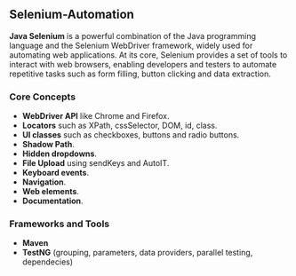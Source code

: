 ## Selenium-Automation

<b>Java Selenium</b> is a powerful combination of the Java programming language and the Selenium WebDriver framework, widely used for automating web applications.
At its core, Selenium provides a set of tools to interact with web browsers, enabling developers and testers to automate repetitive tasks such as form filling, button clicking and data extraction.

### Core Concepts
- <b>WebDriver API</b> like Chrome and Firefox.
- <b>Locators</b> such as XPath, cssSelector, DOM, id, class.
- <b>UI classes</b> such as checkboxes, buttons and radio buttons.
- <b>Shadow Path</b>.
- <b>Hidden dropdowns</b>.
- <b>File Upload</b> using sendKeys and AutoIT.
- <b>Keyboard events</b>.
- <b>Navigation</b>.
- <b>Web elements</b>.
- <b>Documentation</b>.

### Frameworks and Tools
- <b>Maven</b>
- <b>TestNG</b> (grouping, parameters, data providers, parallel testing, dependecies)
